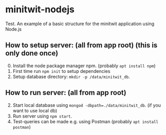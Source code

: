 # minitwit-nodejs
Test.
An example of a basic structure for the minitwit application using Node.js

## How to setup server: (all from app root) (this is only done once)
0. Install the node package manager npm. (probably `apt install npm`)
1. First time run `npm init` to setup dependencies
2. Setup database directory: `mkdir -p /data/minitwit_db`.

## How to run server: (all from app root)
2. Start local database using `mongod -dbpath=./data/minitwit_db`. (if you want to use local db)
3. Run server using `npm start`.
4. Test-queries can be made e.g. using Postman (probably `apt install postman`)
